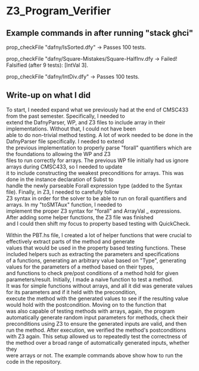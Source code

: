 # Z3_Program_Verifier

## Example commands in after running "stack ghci"
prop_checkFile "dafny/IsSorted.dfy" -> Passes 100 tests.

prop_checkFile "dafny/Square-Mistakes/Square-HalfInv.dfy -> Failed! Falsified (after 9 tests): [IntVal 3].

prop_checkFile "dafny/IntDiv.dfy" -> Passes 100 tests.

## Write-up on what I did
To start, I needed expand what we previously had at the end of CMSC433 from the past semester. Specifically, I needed to  
extend the DafnyParser, WP, and Z3 files to include array in their implementations. Without that, I could not have been  
able to do non-trivial method testing. A lot of work needed to be done in the DafnyParser file specifically. I needed to extend  
the previous implementation to properly parse "forall" quantifiers which are the foundations to allowing the WP and Z3  
files to run correctly for arrays. The previous WP file initially had us ignore arrays during CMSC433, so I needed to update  
it to include constructing the weakest preconditions for arrays. This was done in the instance declaration of Subst to  
handle the newly parseable Forall expression type (added to the Syntax file). Finally, in Z3, I needed to carefully follow  
Z3 syntax in order for the solver to be able to run on forall quantifiers and arrays. In my "toSMTAux" function, I needed to  
implement the proper Z3 syntax for "forall" and ArrayVal _ expressions. After adding some helper functions, the Z3 file was finished  
and I could then shift my focus to property based testing with QuickCheck.  


Within the PBT.hs file, I created a lot of helper functions that were crucial to effectively extract parts of the method and generate  
values that would be used in the property based testing functions. These included helpers such as extracting the parameters and specifications  
of a functions, generating an arbitrary value based on "Type", generating values for the parameters of a method based on their types,  
and functions to check pre/post conditions of a method hold for given parameters/result. Initially, I made a naive function to test a method.  
It was for simple functions without arrays, and all it did was generate values for its parameters and if it held with the precondition,  
execute the method with the generated values to see if the resulting value would hold with the postcondition. Moving on to the function that  
was also capable of testing methods with arrays, again, the program automatically generate random input parameters for methods, check their  
preconditions using Z3 to ensure the generated inputs are valid, and then run the method. After execution, we verified the method's postconditions   
with Z3 again. This setup allowed us to repeatedly test the correctness of the method over a broad range of automatically generated inputs, whether they  
were arrays or not. The example commands above show how to run the code in the repository. 
